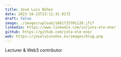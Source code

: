 ```yaml
---
title: José Luis Núñez
date: 2023-10-23T23:11:31.017Z
draft: false
image: ./images/upload/1661725701128.jfif
linkedin: https://www.linkedin.com/in/jota-ele-ene/
github: https://github.com/jota-ele-ene/
web: https://joseluisnuñez.es/images/blog.png
---
```

Lecturer & Web3 contributor
